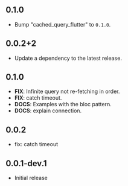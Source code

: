 ## 0.1.0

 - Bump "cached_query_flutter" to `0.1.0`.

## 0.0.2+2

 - Update a dependency to the latest release.

## 0.1.0
 - **FIX**: Infinite query not re-fetching in order.
 - **FIX**: catch timeout.
 - **DOCS**: Examples with the bloc pattern.
 - **DOCS**: explain connection.

## 0.0.2 
* fix: catch timeout

## 0.0.1-dev.1
* Initial release

